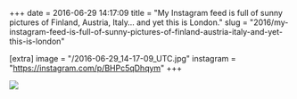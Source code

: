 +++
date = 2016-06-29 14:17:09
title = "My Instagram feed is full of sunny pictures of Finland, Austria, Italy… and yet this is London."
slug = "2016/my-instagram-feed-is-full-of-sunny-pictures-of-finland-austria-italy-and-yet-this-is-london"

[extra]
image = "/2016-06-29_14-17-09_UTC.jpg"
instagram = "https://instagram.com/p/BHPc5qDhqym"
+++

<img src="/2016-06-29_14-17-09_UTC.jpg" />
